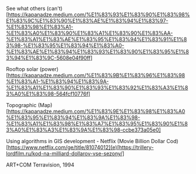 See what others (can't)[https://kapanadze.medium.com/%E1%83%93%E1%83%90%E1%83%98%E1%83%9C%E1%83%90%E1%83%AE%E1%83%94%E1%83%97-%E1%83%98%E1%83%A1-%E1%83%A0%E1%83%90%E1%83%A1%E1%83%90%E1%83%AA-%E1%83%A1%E1%83%AE%E1%83%95%E1%83%94%E1%83%91%E1%83%98-%E1%83%95%E1%83%94%E1%83%A0-%E1%83%AE%E1%83%94%E1%83%93%E1%83%90%E1%83%95%E1%83%94%E1%83%9C-5608e04f90ff]

Rooftop solar (power)[https://kapanadze.medium.com/%E1%83%9B%E1%83%96%E1%83%98%E1%83%A1-%E1%83%94%E1%83%9A-%E1%83%A1%E1%83%90%E1%83%93%E1%83%92%E1%83%A3%E1%83%A0%E1%83%98-564fcf10776f]

Topographic (Map)[https://kapanadze.medium.com/%E1%83%9E%E1%83%98%E1%83%A0%E1%83%95%E1%83%94%E1%83%9A%E1%83%98-%E1%83%A1%E1%83%98%E1%83%A7%E1%83%95%E1%83%90%E1%83%A0%E1%83%A3%E1%83%9A%E1%83%98-ccbe373a05e0]






Using algorithms in GIS development - Netflix (Movie Billion Dollar Cod)[https://www.netflix.com/ge/title/81074012](e)[https://trillery-lordfilm.ru/kod-na-milliard-dollarov-vse-sezony/]

ART+COM Terravision, 1994